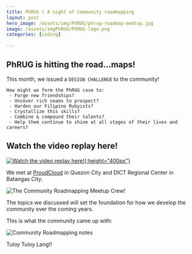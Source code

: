 ```yaml
---
title: PhRUG | A night of Community roadmapping
layout: post
hero_image: /assets/img/PhRUG/phrug-roadmap-meetup.jpg
image: /assets/imgPhRUG/PhRUG-logo.png
categories: [coding]

---
```


## PhRUG is hitting the road...maps!

This month, we issued a `DESIGN CHALLENGE` to the community!


```
How might we form the PhRUG cave to:
 - Forge new friendships?
 - Uncover rich seams to prospect?
 - Harden our Filipino Rubyists?
 - Crystallize this skills?
 - Combine & compound their talents?
 - Help them continue to shine at all stages of their lives and careers?
```

## Watch the video replay here!

[
	![Watch the video replay here!](/assets/img/PhRUG/community-roadmap-vid-page.png){:height="400px"}
](https://web.facebook.com/watch/live/?ref=watch_permalink&v=1257154728976034)

We met at [ProudCloud](https://www.proudcloud.io/) in Quezon City and DICT Regional Center in Batangas City.

![The Community Roadmapping Meetup Crew!](/assets/img/PhRUG/community-roadmapping-attendees.png)

The topics we discussed will set the foundation for how we develop the community over the coming years.

This is what the community came up with:

![Community Roadmapping notes](/assets/img/PhRUG/community-roadmapping-notes.png)


Tuloy Tuloy Lang!!
